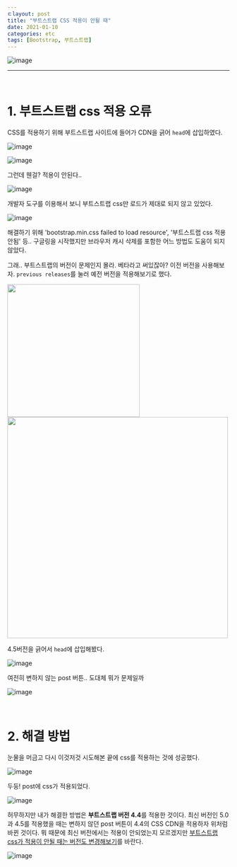 ```yaml
---
ㄷlayout: post
title: "부트스트랩 CSS 적용이 안될 때"
date: 2021-01-10
categories: etc
tags: [Bootstrap, 부트스트랩]
---
```


![image](https://user-images.githubusercontent.com/63948884/104114451-fe599800-5347-11eb-9175-b8356885d71d.png)

---

<br>

# 1. 부트스트랩 css 적용 오류



CSS를 적용하기 위해 부트스트랩 사이트에 들어가 CDN을 긁어 `head`에 삽입하였다.

![image](https://user-images.githubusercontent.com/63948884/104113964-483f7f80-5342-11eb-89c8-75b12c3e9ea4.png)

![image](https://user-images.githubusercontent.com/63948884/104114021-0400af00-5343-11eb-879b-4aeb60529b7e.png)

그런데 웬걸? 적용이 안된다..

![image](https://user-images.githubusercontent.com/63948884/104114035-33afb700-5343-11eb-8f33-20eb2f9f2304.png)

개발자 도구를 이용해서 보니 부트스트랩 css만 로드가 제대로 되지 않고 있었다.

![image](https://user-images.githubusercontent.com/63948884/104114986-bc335500-534d-11eb-86eb-cc07b2451fbf.png)

해결하기 위해 'bootstrap.min.css failed to load resource', '부트스트랩 css 적용 안됨' 등.. 구글링을 시작했지만 브라우저 캐시 삭제를 포함한 어느 방법도 도움이 되지 않았다.



그래.. 부트스트랩의 버전이 문제인지 몰라. 베타라고 써있잖아? 이전 버전을 사용해보자. `previous releases`를 눌러 예전 버전을 적용해보기로 했다.

<img src="https://user-images.githubusercontent.com/63948884/104114099-d1a38180-5343-11eb-83c0-22c1754e76c5.png" width="300px">

<img src="https://user-images.githubusercontent.com/63948884/104114276-dcf7ac80-5345-11eb-90a3-57a5c294b242.png" width="500px">

4.5버전을 긁어서 `head`에 삽입해봤다.

![image](https://user-images.githubusercontent.com/63948884/104114246-825e5080-5345-11eb-9108-ab24edaf74f6.png)

여전히 변하지 않는 post 버튼.. 도대체 뭐가 문제일까

![image](https://user-images.githubusercontent.com/63948884/104114035-33afb700-5343-11eb-8f33-20eb2f9f2304.png)

<br>

# 2. 해결 방법



눈물을 머금고 다시 이것저것 시도해본 끝에 css를 적용하는 것에 성공했다.

![image](https://user-images.githubusercontent.com/63948884/104114293-1b8d6700-5346-11eb-9bf5-48a9ccfa11d1.png)

두둥! post에 css가 적용되었다.

![image](https://user-images.githubusercontent.com/63948884/104114159-9e152700-5344-11eb-9f94-0c4e0390de21.png)



허무하지만 내가 해결한 방법은 **부트스트랩 버전 4.4**를 적용한 것이다. 최신 버전인 5.0과 4.5를 적용했을 때는 변하지 않던 post 버튼이 4.4의 CSS CDN을 적용하자 위처럼 바뀐 것이다. 뭐 때문에 최신 버전에서는 적용이 안되었는지 모르겠지만 <u>부트스트랩 css가 적용이 안될 때는 버전도 변경해보기</u>를 바란다.

![image](https://user-images.githubusercontent.com/63948884/104113995-b2582480-5342-11eb-9f18-adeba191eab1.png)

